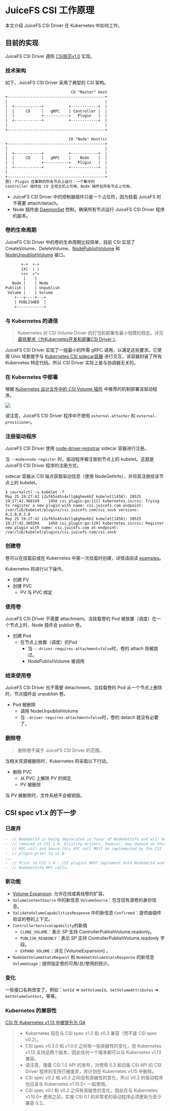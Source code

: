 # JuiceFS CSI 工作原理

本文介绍 JuiceFS CSI Driver 在 Kubernetes 中如何工作。

## 目前的实现

JuiceFS CSI Driver 遵照 [CSI规范v1.0](https://github.com/container-storage-interface/spec/blob/release-1.0/spec.md) 实现。

### 技术架构

如下，JuiceFS CSI Driver 采用了典型的 CSI 架构。

```txt
                             CO "Master" Host
+-------------------------------------------+
|                                           |
|  +------------+           +------------+  |
|  |     CO     |   gRPC    | Controller |  |
|  |            +----------->   Plugin   |  |
|  +------------+           +------------+  |
|                                           |
+-------------------------------------------+

                            CO "Node" Host(s)
+-------------------------------------------+
|                                           |
|  +------------+           +------------+  |
|  |     CO     |   gRPC    |    Node    |  |
|  |            +----------->   Plugin   |  |
|  +------------+           +------------+  |
|                                           |
+-------------------------------------------+
图1：Plugin 在集群的所有节点上运行：一个集中的
Controller 插件在 CO 主控主机上可用，Node 插件在所有节点上可用。
```

* JuiceFS CSI Driver 中的控制器插件只是一个占位符，因为挂载 JuiceFS 时不需要 attach/detach。
* Node 插件由 [DaemonSet](https://kubernetes.io/docs/concepts/workloads/controllers/daemonset/) 控制，确保所有节点运行 JuiceFS CSI Driver 程序的副本。

### 卷的生命周期

JuiceFS CSI Driver 中的卷的生命周期比较简单，目前 CSI 实现了CreateVolume、DeleteVolume、[NodePublishVolume](https://github.com/container-storage-interface/spec/blob/v0.3.0/spec.md#nodepublishvolume) 和 [NodeUnpublishVolume](https://github.com/container-storage-interface/spec/blob/v0.3.0/spec.md#nodeunpublishvolume)  接口。

```txt
       +-+  +-+
       |X|  | |
       +++  +^+
        |    |
   Node |    | Node
Publish |    | Unpublish
 Volume |    | Volume
    +---v----+---+
    | PUBLISHED  |
    +------------+
```

### 与 Kubernetes 的通信

> Kubernetes 对 CSI Volume Driver 的打包和部署有最小规模的规定。详见[最低要求（为Kubernetes开发和部署CSI Driver ）](https://kubernetes-csi.github.io/docs/introduction.html#minimum-requirements-for-developing-and-deploying-a-csi-driver-for-kubernetes)。

JuiceFS CSI Driver 实现了一组最小的所需 gRPC 调用，以满足这些要求。它使用 Unix 域套接字与 [Kubernetes CSI sidecar容器](https://kubernetes-csi.github.io/docs/sidecar-containers.html) 进行交互，该容器封装了所有 Kubernetes 特定代码。所以 CSI Driver 实际上是与协调器无关的。

### 在 Kubernetes 中部署

根据 [Kubernetes 设计文件中的 CSI Volume 插件](https://github.com/kubernetes/community/blob/master/contributors/design-proposals/storage/container-storage-interface.md#recommended-mechanism-for-deploying-csi-drivers-on-kubernetes) 中推荐的机制部署该驱动程序。

![](images/container-storage-interface_diagram1.png)

请注意，JuiceFS CSI Driver 程序中不使用  `external-attacher` 和 `external-provisioner`。

### 注册驱动程序

JuiceFS CSI Driver 使用 [node-driver-registrar](https://kubernetes-csi.github.io/docs/node-driver-registrar.html#csi-node-driver-registrar) sidecar 容器进行注册。

当 `--mode=node-register` 时，驱动程序被注册到节点上的 kubelet。这就是 JuiceFS CSI Driver 程序的注册方式。

sidecar 容器从 CSI 端点获取驱动信息（使用 NodeGetInfo），并将其注册给该节点上的 kubelet。

```shell
$ journalctl -u kubelet -f
May 25 19:27:42 iZuf65o45s4xllq6ghmvkhZ kubelet[1458]: I0525 19:27:42.360149    1458 csi_plugin.go:111] kubernetes.io/csi: Trying to register a new plugin with name: csi.juicefs.com endpoint: /var/lib/kubelet/plugins/csi.juicefs.com/csi.sock versions: 0.2.0,0.3.0
May 25 19:27:42 iZuf65o45s4xllq6ghmvkhZ kubelet[1458]: I0525 19:27:42.360204    1458 csi_plugin.go:119] kubernetes.io/csi: Register new plugin with name: csi.juicefs.com at endpoint: /var/lib/kubelet/plugins/csi.juicefs.com/csi.sock
```

### 创建卷

卷可以在挂载前或在 Kubernetes 中第一次挂载时创建，详情请阅读 [examples](examples/static-provisioning.md)。

Kubernetes 将进行以下操作。

* 创建 PV
* 创建 PVC
    * PV 与 PVC 绑定

### 使用卷

JuiceFS CSI Driver 不需要 attachment。当挂载卷的 Pod 被放置（调度）在一个节点上时，Node 插件会 publish 卷。

* 创建 Pod
  * 在节点上放置（调度）的Pod
    * 当`---driver-requires-attachment=false`时，卷的 attach 将被跳过。
    * NodePublishVolume 被调用

### 结束使用卷

JuiceFS CSI Driver 也不需要 detachment。当挂载卷的 Pod 从一个节点上删除时，节点插件会 unpublish 卷。

* Pod 被删除
  * 调用 NodeUnpublishVolume
  * 当`--driver-requires-attachment=false`时，卷的 detach 就没有必要了。

### 删除卷

> 删除卷不属于 JuiceFS CSI Driver 的范围。

当相关资源被删除时，Kubernetes 将采取以下行动。

* 删除 PVC
  * 从 PVC 上解除 PV 的绑定
  * PV 被删除

当 PV 被删除时，文件系统不会被销毁。

## CSI spec v1.x 的下一步

### 已废弃

```go
-  // NodeGetId is being deprecated in favor of NodeGetInfo and will be
-  // removed in CSI 1.0. Existing drivers, however, may depend on this
-  // RPC call and hence this RPC call MUST be implemented by the CSI
-  // plugin prior to v1.0.
...
-  // Prior to CSI 1.0 - CSI plugins MUST implement both NodeGetId and
-  // NodeGetInfo RPC calls.
```

### 新功能

* [Volume Expansion](https://github.com/container-storage-interface/spec/blob/master/spec.md#controllerexpandvolume): 允许在线或离线卷的扩容。
* `VolumeContentSource` 中的新信息 `VolumeSource`：包含现有源卷的身份信息。
* `ValidateVolumeCapabilitiesResponse` 中的新信息 `Confirmed`：提供由插件验证的卷的上下文。
* `ControllerServiceCapability`的新值
  * `CLONE_VOLUME`：表示 SP 支持 ControllerPublishVolume.readonly。
  * `PUBLISH_READONLY`：表示 SP 支持 ControllerPublishVolume.readonly 字段。
  * `EXPAND_VOLUME`：详见 [VolumeExpansion] 。
* `NodeGetVolumeStatsRequest` 和 `NodeGetVolumeStatsResponse` 的新信息 `VolumeUsage`：提供指定卷的可用/总/使用的统计。

### 变化

一些接口名称改变了，例如：`GetId` => `GetVolumeId`，`GetVolumeAttributes` => `GetVolumeContext`，等等。

### Kubernetes 的兼容性

[CSI 在 Kubernetes v1.13 中被提升为 GA](https://kubernetes.io/blog/2019/01/15/container-storage-interface-ga/)

> * Kubernetes 现在与 CSI spec v1.0 和 v0.3 兼容（而不是 CSI spec v0.2）。
>  * CSI spec v0.3.0 和 v1.0.0 之间有一些突破性的变化，但 Kubernetes v1.13 支持这两个版本，因此任何一个版本都可以与 Kubernetes v1.13 兼容。
>  * 请注意，随着 CSI 1.0 API 的发布，对使用 0.3 和旧版 CSI API 的 CSI Driver 程序的支持已被废弃，并计划在 Kubernetes v1.15 中删除。
>  * CSI spec v0.2 和 v0.3 之间没有突破性的变化，所以 v0.2 的驱动程序也应该与 Kubernetes v1.10.0+ 一起使用。
>  * CSI spec v0.1 和 v0.2 之间有突破性的变化，因此在与 Kubernetes v1.10.0+ 使用之前，实施 CSI 0.1 的非常老的驱动程序必须更新为至少兼容 0.2。
